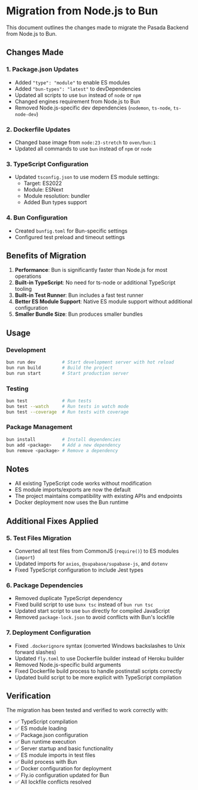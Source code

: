 # Migration from Node.js to Bun

This document outlines the changes made to migrate the Pasada Backend from Node.js to Bun.

## Changes Made

### 1. Package.json Updates
- Added `"type": "module"` to enable ES modules
- Added `"bun-types": "latest"` to devDependencies
- Updated all scripts to use `bun` instead of `node` or `npm`
- Changed engines requirement from Node.js to Bun
- Removed Node.js-specific dev dependencies (`nodemon`, `ts-node`, `ts-node-dev`)

### 2. Dockerfile Updates
- Changed base image from `node:23-stretch` to `oven/bun:1`
- Updated all commands to use `bun` instead of `npm` or `node`

### 3. TypeScript Configuration
- Updated `tsconfig.json` to use modern ES module settings:
  - Target: ES2022
  - Module: ESNext
  - Module resolution: bundler
  - Added Bun types support

### 4. Bun Configuration
- Created `bunfig.toml` for Bun-specific settings
- Configured test preload and timeout settings

## Benefits of Migration

1. **Performance**: Bun is significantly faster than Node.js for most operations
2. **Built-in TypeScript**: No need for ts-node or additional TypeScript tooling
3. **Built-in Test Runner**: Bun includes a fast test runner
4. **Better ES Module Support**: Native ES module support without additional configuration
5. **Smaller Bundle Size**: Bun produces smaller bundles

## Usage

### Development
```bash
bun run dev          # Start development server with hot reload
bun run build        # Build the project
bun run start        # Start production server
```

### Testing
```bash
bun test             # Run tests
bun test --watch     # Run tests in watch mode
bun test --coverage  # Run tests with coverage
```

### Package Management
```bash
bun install          # Install dependencies
bun add <package>    # Add a new dependency
bun remove <package> # Remove a dependency
```

## Notes

- All existing TypeScript code works without modification
- ES module imports/exports are now the default
- The project maintains compatibility with existing APIs and endpoints
- Docker deployment now uses the Bun runtime

## Additional Fixes Applied

### 5. Test Files Migration
- Converted all test files from CommonJS (`require()`) to ES modules (`import`)
- Updated imports for `axios`, `@supabase/supabase-js`, and `dotenv`
- Fixed TypeScript configuration to include Jest types

### 6. Package Dependencies
- Removed duplicate TypeScript dependency
- Fixed build script to use `bunx tsc` instead of `bun run tsc`
- Updated start script to use `bun` directly for compiled JavaScript
- Removed `package-lock.json` to avoid conflicts with Bun's lockfile

### 7. Deployment Configuration
- Fixed `.dockerignore` syntax (converted Windows backslashes to Unix forward slashes)
- Updated `fly.toml` to use Dockerfile builder instead of Heroku builder
- Removed Node.js-specific build arguments
- Fixed Dockerfile build process to handle postinstall scripts correctly
- Updated build script to be more explicit with TypeScript compilation

## Verification

The migration has been tested and verified to work correctly with:
- ✅ TypeScript compilation
- ✅ ES module loading
- ✅ Package.json configuration
- ✅ Bun runtime execution
- ✅ Server startup and basic functionality
- ✅ ES module imports in test files
- ✅ Build process with Bun
- ✅ Docker configuration for deployment
- ✅ Fly.io configuration updated for Bun
- ✅ All lockfile conflicts resolved
